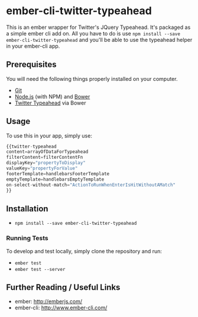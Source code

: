 # ember-cli-twitter-typeahead

This is an ember wrapper for Twitter's JQuery Typeahead. It's packaged as a
simple ember cli add on. All you have to do is use `npm install --save
ember-cli-twitter-typeahead` and you'll be able to use the typeahead helper in
your ember-cli app.

## Prerequisites

You will need the following things properly installed on your computer.

* [Git](http://git-scm.com/)
* [Node.js](http://nodejs.org/) (with NPM) and [Bower](http://bower.io/)
* [Twitter Typeahead](https://github.com/twitter/typeahead.js/) via Bower

## Usage

To use this in your app, simply use:
```javascript
{{twitter-typeahead
content=arrayOfDataForTypeahead
filterContent=filterContentFn
displayKey="propertyToDisplay"
valueKey="propertyForValue"
footerTemplate=handlebarsFooterTemplate
emptyTemplate=handlebarsEmptyTemplate
on-select-without-match="ActionToRunWhenEnterIsHitWithoutAMatch"
}}
```


## Installation

* `npm install --save ember-cli-twitter-typeahead`

### Running Tests

To develop and test locally, simply clone the repository and run:
* `ember test`
* `ember test --server`

## Further Reading / Useful Links

* ember: http://emberjs.com/
* ember-cli: http://www.ember-cli.com/
